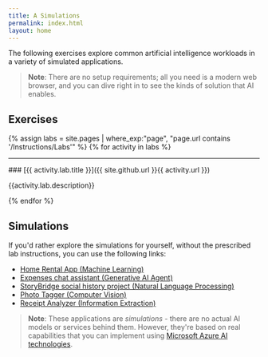 ```yaml
---
title: A Simulations
permalink: index.html
layout: home
---
```


The following exercises explore common artificial intelligence workloads in a variety of simulated applications.

> **Note**: There are no setup requirements; all you need is a modern web browser, and you can dive right in to see the kinds of solution that AI enables.

## Exercises

{% assign labs = site.pages | where_exp:"page", "page.url contains '/Instructions/Labs'" %}
{% for activity in labs  %}
<hr>
### [{{ activity.lab.title }}]({{ site.github.url }}{{ activity.url }})

{{activity.lab.description}}

{% endfor %}

## Simulations

If you'd rather explore the simulations for yourself, without the prescribed lab instructions, you can use the following links:

- [Home Rental App (Machine Learning)](https://aka.ms/mslearn-ml-sim)
- [Expenses chat assistant (Generative AI Agent)](https://aka.ms/mslearn-agent-sim)
- [StoryBridge social history project (Natural Language Processing)](https://aka.ms/mslearn-nlp-sim)
- [Photo Tagger (Computer Vision)](https://aka.ms/mslearn-vision-sim)
- [Receipt Analyzer (Information Extraction)](https://aka.ms/mslearn-ai-info-sim)

> **Note**: These applications are *simulations* - there are no actual AI models or services behind them. However, they're based on real capabilities that you can implement using [Microsoft Azure AI technologies](https://azure.microsoft.com/solutions/ai/).